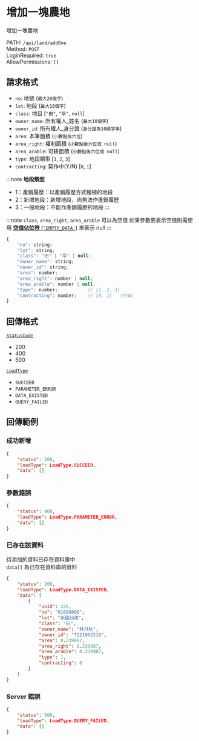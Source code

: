 # 增加一塊農地

增加一塊農地

PATH: `/api/land/addOne`  
Method: `POST`  
LoginRequired: `true`  
AllowPermissions: `[]`  


## 請求格式
* `no`: 地號        (`最大20個字`)
* `lot`: 地段       (`最大10個字`)
* `class`: 地目                 [`"田"`, `"旱"`, `null`]
* `owner_name`: 所有權人_姓名   (`最大10個字`)
* `owner_id`: 所有權人_身分證   (`身分證為10碼字串`)
* `area`: 本筆面積              (`小數點後六位`)
* `area_right`: 權利面積        (`小數點後六位或 null`)
* `area_arable`: 可耕面積       (`小數點後六位或 null`)
* `type`: 地段類型              [`1`, `2`, `3`]
* `contracting`: 契作中(Y/N)    [`0`, `1`]

:::note
**地段類型**
 * 1：產銷履歷：以產銷履歷方式種植的地段
 * 2：新增地段：新增地段，尚無法作產銷履歷
 * 3：一般地段：不能作產銷履歷的地段
:::

:::note
`class`, `area_right`, `area_arable` 可以為空值
如果參數要表示空值則需使用 [**空值佔位符** (`'EMPTY_DATA'`)](../../types.md#requestparameterformat) 來表示 null
:::

```js
{
    "no": string;
    "lot": string;
    "class": "田" | "旱" | null;
    "owner_name": string;
    "owner_id": string;
    "area": number;
    "area_right": number | null;
    "area_arable": number | null;
    "type": number;           // [1, 2, 3]
    "contracting": number;    // [0, 1]   (Y/N)
}
```


## 回傳格式
[`StatusCode`](../../types.md#statuscode)  
* 200
* 400
* 500

[`LoadType`](../../types.md#loadtype)  
* `SUCCEED`
* `PARAMETER_ERROR`
* `DATA_EXISTED`
* `QUERY_FAILED`


## 回傳範例
### 成功新增
```json
{
    "status": 200,
    "loadType": LoadType.SUCCEED,
    "data": []
}
```

### 參數錯誤
```json
{
    "status": 400,
    "loadType": LoadType.PARAMETER_ERROR,
    "data": []
}
```

### 已存在該資料  
待添加的資料已存在資料庫中  
`data[]` 為已存在資料庫的資料
```json
{
    "status": 200,
    "loadType": LoadType.DATA_EXISTED,
    "data": [
        {
            "uuid": 226,
            "no": "01080000",
            "lot": "新園仙隆",
            "class": "田",
            "owner_name": "林月秋",
            "owner_id": "T221962219",
            "area": 0.239987,
            "area_right": 0.239987,
            "area_arable": 0.239987,
            "type": 1,
            "contracting": 0
        }
    ]
}
```

### Server 錯誤  
```json
{
    "status": 500,
    "loadType": LoadType.QUERY_FAILED,
    "data": []
}
```
